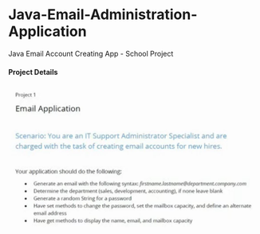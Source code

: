 # Java-Email-Administration-Application
Java Email Account Creating App - School Project

#### Project Details
![](JavaEmail.JPG)
